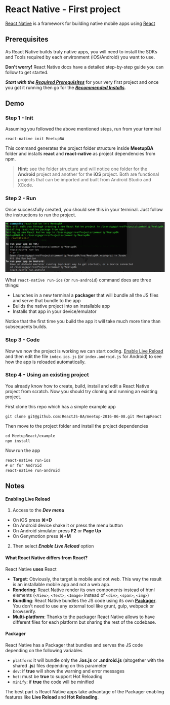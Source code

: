 # React Native - First project

[React Native](https://facebook.github.io/react-native) is a framework for building native mobile apps using [React](https://facebook.github.io/react)

## Prerequisites
As React Native builds truly native apps, you will need to install the SDKs and Tools required by each environment (iOS/Android) you want to use.

**Don't worry!**
React Native docs have a detailed step-by-step guide you can follow to get started.

**_Start with the [Required Prerequisites](https://facebook.github.io/react-native/docs/getting-started.html#required-prerequisites)_** for your very first project and once you got it running then go for the _**[Recommended Installs](https://facebook.github.io/react-native/docs/getting-started.html#highly-recommended-installs)**_.

## Demo
### Step 1 - Init
Assuming you followed the above mentioned steps, run from your terminal
```
react-native init MeetupBA
```
This command generates the project folder structure inside **MeetupBA** folder and installs **react** and **react-native** as project dependencies from npm.

> **Hint:** see the folder structure and will notice one folder for the **Android** project and another for the **iOS** project.
Both are functional projects that can be imported and built from Android Studio and XCode.

### Step 2 - Run
Once successfully created, you should see this in your terminal. Just follow the instructions to run the project.

![Post Init](./doc-images/post-init.png)

What `react-native run-ios` (or `run-android`) command does are three things:
- Launches in a new terminal a **packager** that will bundle all the JS files and serve that bundle to the app
- Builds the native project into an installable app
- Installs that app in your device/emulator

Notice that the first time you build the app it will take much more time than subsequents builds.

### Step 3 - Code
Now we now the project is working we can start coding.
[Enable Live Reload](#enabling-live-reload) and then edit the file `index.ios.js` (or `index.android.js` for Android) to see how the app is reloaded automatically.

### Step 4 - Using an existing project
You already know how to create, build, install and edit a React Native project from scratch.
Now you should try cloning and running an existing project.

First clone this repo which has a simple example app
```
git clone git@github.com:ReactJS-BA/meetup-2016-06-08.git MeetupReact
```

Then move to the project folder and install the project dependencies
```
cd MeetupReact/example
npm install
```

Now run the app
```
react-native run-ios
# or for Android
react-native run-android
```

## Notes
#### Enabling Live Reload
1. Access to the **_Dev menu_**
  - On iOS press **⌘+D**
  - On Android device shake it or press the menu button
  - On Android simulator press **F2** or **Page Up**
  - On Genymotion press **⌘+M**
2. Then select **_Enable Live Reload_** option

#### What React Native differs from React?
React Native **uses** React
- **Target**: Obviously, the target is mobile and not web. This way the result is an installable mobile app and not a web app.
- **Rendering**: React Native render its own components instead of html elements (`<View>`, `<Text>`, `<Image>` instead of `<div>`, `<span>`, `<img>`)
- **Bundling**: React Native bundles the JS code using its own [**Packager**](#packager). You don't need to use any external tool like grunt, gulp, webpack or browserify.
- **Multi-platform**: Thanks to the packager React Native allows to have different files for each platform but sharing the rest of the codebase.


#### Packager
React Native has a Packager that bundles and serves the JS code depending on the following variables
- `platform`: it will bundle only the **.ios.js** or **.android.js** (altogether with the shared **.js**) files depending on this parameter
- `dev`: if **true** will show the warning and error messages
- `hot`: must be **true** to support Hot Reloading
- `minify`: if **true** the code will be minified

The best part is React Native apps take advantage of the Packager enabling features like **Live Reload** and **Hot Reloading**.
